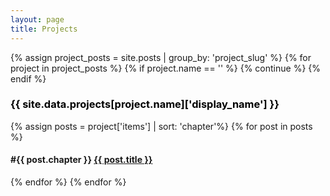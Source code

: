 ```yaml
---
layout: page
title: Projects
---
```


{% assign project_posts = site.posts | group_by: 'project_slug' %}
{% for project in project_posts %}
  {% if project.name == '' %}
    {% continue %}
  {% endif %}

  <h3>
    <a name="{{project.name}}" style="color: black; text-decoration: none;">{{ site.data.projects[project.name]['display_name'] }}</a>
  </h3>
  {% assign posts = project['items'] | sort: 'chapter'%}
  {% for post in posts %}
  <h4>
    <span>
    	#{{ post.chapter }} 
    </span>
    <a href="{{ post.url }}">
      {{ post.title }}
    </a>
  </h4>
  {% endfor %}
{% endfor %}

